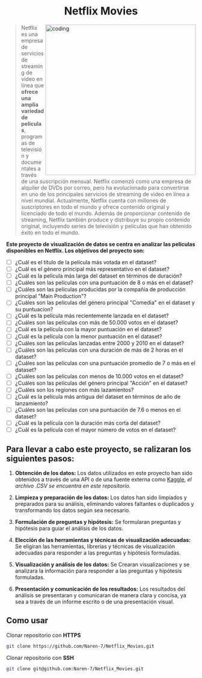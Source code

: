 <h1 align="center">Netflix Movies</h1> 
<img align="right" alt="coding" width="400" src="https://wallpapers.com/images/high/netflix-aesthetic-popcorn-z16yswlqxnwom6wk.webp">


> Netflix es una empresa de servicios de streaming de video en línea que **ofrece una amplia variedad de películas**, programas de televisión y documentales a través de una suscripción mensual. Netflix comenzó como una empresa de alquiler de DVDs por correo, pero ha evolucionado para convertirse en uno de los principales servicios de streaming de video en línea a nivel mundial. Actualmente, Netflix cuenta con millones de suscriptores en todo el mundo y ofrece contenido original y licenciado de todo el mundo. Además de proporcionar contenido de streaming, Netflix también produce y distribuye su propio contenido original, incluyendo series de televisión y películas que han obtenido éxito en todo el mundo.

**Este proyecto de visualización de datos se centra en analizar las películas disponibles en Netflix. Los objetivos del proyecto son:**


- [ ] ¿Cuál es el título de la película más votada en el dataset?
- [ ] ¿Cuál es el género principal más representativo en el dataset?
- [ ] ¿Cuál es la película más larga del dataset en términos de duración?
- [ ] ¿Cuáles son las películas con una puntuación de 8 o más en el dataset?
- [ ] ¿Cuáles son las películas producidas por la compañía de producción principal "Main Production"?
- [ ] ¿Cuáles son las películas del género principal "Comedia" en el dataset y su puntuacion?
- [ ] ¿Cuál es la película más recientemente lanzada en el dataset?
- [ ] ¿Cuáles son las películas con más de 50.000 votos en el dataset?
- [ ] ¿Cuál es la película con la mayor puntuación en el dataset?
- [ ] ¿Cuál es la película con la menor puntuación en el dataset?
- [ ] ¿Cuáles son las películas lanzadas entre 2000 y 2010 en el dataset?
- [ ] ¿Cuáles son las películas con una duración de más de 2 horas en el dataset?
- [ ] ¿Cuáles son las películas con una puntuación promedio de 7 o más en el dataset?
- [ ] ¿Cuáles son las películas con menos de 10.000 votos en el dataset?
- [ ] ¿Cuáles son las películas del género principal "Acción" en el dataset?
- [ ] ¿Cuáles son los regiones con más lazamientos?
- [ ] ¿Cuál es la película más antigua del dataset en términos de año de lanzamiento?
- [ ] ¿Cuáles son las películas con una puntuación de 7.6 o menos en el dataset?
- [ ] ¿Cuál es la película con la duración más corta del dataset?
- [ ] ¿Cuál es la película con el mayor número de votos en el dataset?

## Para llevar a cabo este proyecto, se ralizaran los siguientes pasos:

1. **Obtención de los datos:** Los datos utilizados en este proyecto han sido obtenidos a través de una API o de una fuente externa como [Kaggle](https://www.kaggle.com/datasets/thedevastator/the-ultimate-netflix-tv-shows-and-movies-dataset), _el archivo .CSV se encuentra en este repositorio._

2. **Limpieza y preparación de los datos:** Los datos han sido limpiados y preparados para su análisis, eliminando valores faltantes o duplicados y transformando los datos según sea necesario.

3. **Formulación de preguntas y hipótesis:** Se formularan preguntas y hipótesis para guiar el análisis de los datos.

4. **Elección de las herramientas y técnicas de visualización adecuadas:** Se eligiran las herramientas, librerias y técnicas de visualización adecuadas para responder a las preguntas y hipótesis formuladas.

5. **Visualización y análisis de los datos:** Se Crearan visualizaciones y se  analizara la información para responder a las preguntas y hipótesis formuladas.

6. **Presentación y comunicación de los resultados:** Los resultados del análisis se  presentaran y comunicaran de manera clara y concisa, ya sea a través de un informe escrito o de una presentación visual.

## Como usar 

Clonar repositorio con **HTTPS**
```bash
git clone https://github.com/Naren-7/Netflix_Movies.git
```

Clonar repositorio con **SSH**
```bash
git clone git@github.com:Naren-7/Netflix_Movies.git
```
